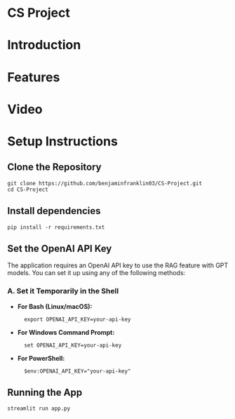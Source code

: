 # CS Project

# Introduction

# Features

# Video

# Setup Instructions

## Clone the Repository

    git clone https://github.com/benjaminfranklin03/CS-Project.git
    cd CS-Project

## Install dependencies

    pip install -r requirements.txt

## Set the OpenAI API Key

The application requires an OpenAI API key to use the RAG feature with GPT models. You can set it up using any of the following methods:

### A. Set it Temporarily in the Shell

- **For Bash (Linux/macOS):**

        export OPENAI_API_KEY=your-api-key

- **For Windows Command Prompt:**

        set OPENAI_API_KEY=your-api-key

- **For PowerShell:**

        $env:OPENAI_API_KEY="your-api-key"

## Running the App

    streamlit run app.py
